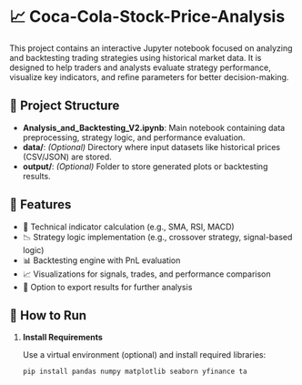 # 📈 Coca-Cola-Stock-Price-Analysis

This project contains an interactive Jupyter notebook focused on analyzing and backtesting trading strategies using historical market data. It is designed to help traders and analysts evaluate strategy performance, visualize key indicators, and refine parameters for better decision-making.

## 📁 Project Structure

- **Analysis_and_Backtesting_V2.ipynb**: Main notebook containing data preprocessing, strategy logic, and performance evaluation.
- **data/**: *(Optional)* Directory where input datasets like historical prices (CSV/JSON) are stored.
- **output/**: *(Optional)* Folder to store generated plots or backtesting results.

## 📌 Features

- 🧮 Technical indicator calculation (e.g., SMA, RSI, MACD)
- 📉 Strategy logic implementation (e.g., crossover strategy, signal-based logic)
- 📊 Backtesting engine with PnL evaluation
- 📈 Visualizations for signals, trades, and performance comparison
- 📂 Option to export results for further analysis

## 🚀 How to Run

1. **Install Requirements**

   Use a virtual environment (optional) and install required libraries:

   ```bash
   pip install pandas numpy matplotlib seaborn yfinance ta
